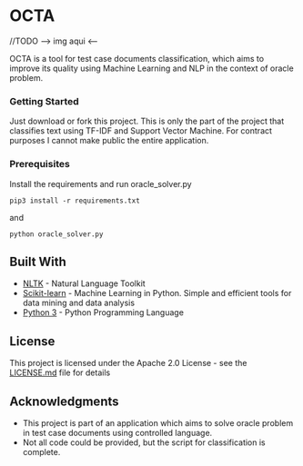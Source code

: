 # OCTA

//TODO --> img aqui <--

OCTA is a tool for test case documents classification, which aims to improve its quality using Machine Learning and NLP in the context of oracle problem.

### Getting Started

Just download or fork this project. This is only the part of the project that classifies text using TF-IDF and Support Vector Machine. For contract purposes I cannot make public the entire application.

### Prerequisites

Install the requirements and run oracle_solver.py

```
pip3 install -r requirements.txt
```
and

```
python oracle_solver.py
```

## Built With

* [NLTK](https://www.nltk.org/) - Natural Language Toolkit
* [Scikit-learn](https://scikit-learn.org/) - Machine Learning in Python. Simple and efficient tools for data mining and data analysis
* [Python 3](https://www.python.org/) - Python Programming Language

## License

This project is licensed under the Apache 2.0 License - see the [LICENSE.md](LICENSE.md) file for details

## Acknowledgments

* This project is part of an application which aims to solve oracle problem in test case documents using controlled language.
* Not all code could be provided, but the script for classification is complete. 
